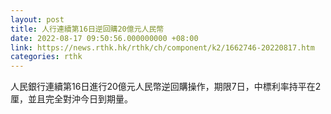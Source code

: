 ```yaml
---
layout: post
title: 人行連續第16日逆回購20億元人民幣
date: 2022-08-17 09:50:56.000000000 +08:00
link: https://news.rthk.hk/rthk/ch/component/k2/1662746-20220817.htm
categories: rthk
---
```


人民銀行連續第16日進行20億元人民幣逆回購操作，期限7日，中標利率持平在2厘，並且完全對沖今日到期量。

